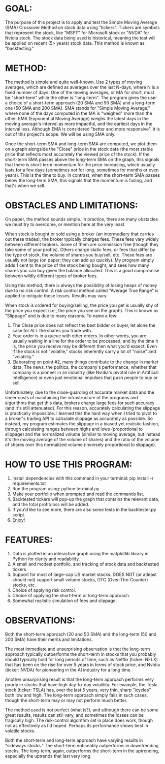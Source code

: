 # GOAL:
The purpose of this project is to apply and test the Simple Moving Average (SMA) Crossover Method on stock data using
"tickers". Tickers are symbols that represent the stock, like "MSFT" for Microsoft stock or "NVDA" for Nvidia stock.
The stock data being used is historical, meaning the test will be applied on recent (5> years) stock data. This method
is known as "backtesting."

# METHOD:
The method is simple and quite well-known. Use 2 types of moving averages, which are defined as averages over the last
N-days, where N is a fixed number of days. One of the moving averages, or MA for short, must be "short-term" while the
other is "long-term". The program gives the user a choice of a short-term approach (20 SMA and 50 SMA) and a long-term
one (50 SMA and 200 SMA). SMA stands for "Simple Moving Average," where none of the days computed in the MA is
"weighed" more than the other. EMA (Exponential Moving Average) weighs the latest days in the moving average's
interval as more impactful, and the earliest days in the interval less. Although EMA is considered "better and more
responsive", it is out of this project's scope. We will be using SMA only.

Once the short-term SMA and long-term SMA are computed, we plot them on a graph alongside the "Close" price in the
stock data (the most stable price that reflects most accurately the viewed price of the stock). If the short-term SMA
passes above the long-term SMA on the graph, this signals that there is short-term momentum for the price increasing,
which usually lasts for a few days (sometimes not for long, sometimes for months or even years). This is the time to
buy. In contrast, when the short-term SMA passes below the long-term SMA, this signals that the momentum is fading,
and that's when we sell.

# OBSTACLES AND LIMITATIONS:
On paper, the method sounds simple. In practice, there are many obstacles we must try to overcome, or mention here
at the very least.

When stock is bought or sold using a broker (an intermediary that carries out these trades), the broker typically
charges fees. These fees vary widely between different brokers. Some of them are commission free (though they take
some of your profits). Others charge static fees, or fees that differ by the type of stock, the volume of shares
you buy/sell, etc. These fees are usually not large (on paper; they can add up quickly). My program simply adds
1 cent to the price of the stock being bought, and sees how many shares you can buy given the balance allocated.
This is a good compromise between wildly different types of broker fees.

Using this method, there is always the possibility of losing heaps of money due to no risk control. A risk
control method called "Average True Range" is applied to mitigate these losses. Results may vary.

When stock is ordered for buying/selling, the price you get is usually shy of the price you expect (i.e., the
price you see on the graph). This is known as "Slippage" and is due to many reasons. To name a few:
1. The Close price does not reflect the best bidder or buyer, let alone the case for ALL the shares you trade with.
2. Your order is in a queue with other orders. In other words, you are usually waiting in a line for the order to
   be processed, and by the time it is, the price you receive may be different then what you'd expect. Even if the
   stock is not "volatile," stocks inherently carry a lot of "noise" and "volatility."
3. Elaborating on point #2, many things contribute to the change in market data. The news, the politics, the company's
   performance, whether that company is a pioneer in an industry (like Nvidia's pivotal role in Artificial Intelligence)
   or even just emotional impulses that push people to buy or sell.

Unfortunately, due to the close-guarding of accurate market data and the sheer costs of maintaining the infrastructure of
the programs and algorithms that get this data, brokers charge large fees for such accuracy (and it's still attenuated).
For this reason, accurately calculating the slippage is practically impossible. I learned this the hard way when I tried
to pivot to a broker's trading API to calculate slippage as accurately as possible. So instead, my program estimates the
slippage in a biased yet realistic fashion, through calculating ranges between highs and lows (proportional to slippage)
and the normalized volume (similar to moving average, but instead it's the moving average of the volume of shares) and
the ratio of the volume of shares over this normalized volume (inversely proportional to slippage).

# HOW TO USE THIS PROGRAM:
1. Install dependencies with this command in your terminal:
pip install -r requirements.txt
2. Run the program using:
python terminal.py
3. Make your portfolio when prompted and read the commands list.
4. Backtested tickers will pop-up the graph that contains the relevant data, and the total profit/loss will be added.
5. If you'd like to see more, there are also some tests in the backtester.py script.
6. Enjoy!

# FEATURES:
1. Data is plotted in an interactive graph using the matplotlib library in Python for clarity and readability.
2. A small and modest portfolio, and tracking of stock data and backtested tickers.
3. Support for most of large-cap US market stocks. DOES NOT (or atleast should not) support small volume stocks,
   OTC (Over-The-Counter) stocks, etc.
4. Choice of applying risk control.
5. Choice of applying the short-term or long-term approach.
6. Somewhat realistic simulation of fees and slippage.

# OBSERVATIONS:
Both the short-term approach (20 and 50 SMA) and the long-term (50 and 200 SMA) have their merits and limitations.

The most immediate and unsurprising observation is that the long-term approach typically outperforms the short-term in
stocks that you probably should typically hold for long periods of time, such as Netflix (ticker: NFLX) that has been on
the rise for over 5 years in terms of stock price, and Nvidia (ticker: NVDA) for pioneering in the AI industry for a long time.

Another unsurprising result is that the long-term approach performs very poorly in stocks that have high day-to-day
volatility. For example, the Tesla stock (ticker: TSLA) has, over the last 5 years, very thin, sharp "icycles" both low and
high. The long-term approach simply fails in such cases, though the short-term may or may not perform much better.

The method used is not perfect (what is?), and although there can be some great results, results can still vary, and sometimes the
losses can be tragically high. The risk-control algorithm set in place does work, though not as effectively as I'd hoped. Perhaps its performance shows best in volatile stocks.

Both the short-term and long-term approach have varying results in "sideways stocks." The short-term noticeably outperforms in
downtrending stocks. The long-term, again, outperforms the short-term in the uptrending, especially the uptrends that last very long.